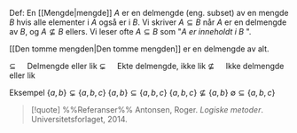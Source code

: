 Def:
En [[Mengde|mengde]] $A$ er en delmengde (eng. subset) av en mengde $B$ hvis alle elementer i $A$ også er i $B$. Vi skriver $A\subseteq B$ når $A$ er en delmengde av $B$, og $A\nsubseteq B$ ellers. Vi leser ofte $A\subseteq B$ som "_$A$ er inneholdt i $B$_ ".

[[Den tomme mengden|Den tomme mengden]] er en delmengde av alt.

$\subseteq\quad$ Delmengde eller lik
$\subsetneq\quad$ Ekte delmengde, ikke lik
$\nsubseteq\quad$ Ikke delmengde eller lik

Eksempel
$\{a,b\}\subsetneq \{a,b,c\}$
$\{a,b\}\subseteq \{a,b,c\}$
$\{a,b,c\}\nsubseteq \{a,b\}$
$\emptyset\subseteq \{a,b,c\}$

> [!quote] %%Referanser%%
Antonsen, Roger. *Logiske metoder*. Universitetsforlaget, 2014.